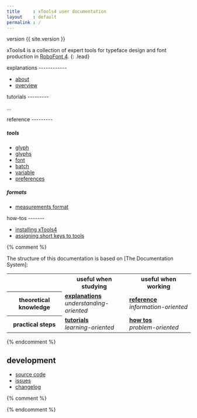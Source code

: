 ```yaml
---
title     : xTools4 user documentation
layout    : default
permalink : /
---
```


<span class='badge bg-secondary rounded-0'>version {{ site.version }}</span>

xTools4 is a collection of expert tools for typeface design and font production in [RoboFont 4].
{: .lead}

[RoboFont 4]: http://robofont.com/

<div class='row'>

<div class='col-12 col-md-6 col-xl-3' markdown='1'>
explanations
------------

- [about](explanations/about)
- [overview](explanations/overview)
</div>

<div class='col-12 col-md-6 col-xl-3' markdown='1'>
tutorials
---------

...
</div>

<div class='col-12 col-md-6 col-xl-3' markdown='1'>
reference
---------

##### tools

- [glyph](reference/tools/glyph)
- [glyphs](reference/tools/glyphs)
- [font](reference/tools/font)
- [batch](reference/tools/batch)
- [variable](reference/tools/variable)
- [preferences](reference/tools/preferences)

##### formats

- [measurements format](reference/measurements-format)
</div>

<div class='col-12 col-md-6 col-xl-3' markdown='1'>
how-tos
-------

- [installing xTools4](how-tos/installing-xtools4)
- [assigning short keys to tools](#)
</div>

</div>


{% comment %}

<div class="alert alert-light my-4 rounded-0" role="alert" markdown=1>
The structure of this documentation is based on [The Documentation System]:

<table class='table'>
  <tr>
    <td width='30%'></td>
    <th width='35%' class='text-body-secondary'>useful when studying</th>
    <th width='35%' class='text-body-secondary'>useful when working</th>
  </tr>
  <tr>
    <th class='text-body-secondary'>theoretical knowledge</th>
    <td>
      <strong><a href='explanations'>explanations</a></strong><br/>
      <em>understanding-oriented</em>
    </td>
    <td>
      <strong><a href='reference'>reference</a></strong><br/>
      <em>information-oriented</em>
    </td>
  </tr>
  <tr>
    <th class='text-body-secondary'>practical steps</th>
    <td>
      <strong><a href='tutorials'>tutorials</a></strong><br/>
      <em>learning-oriented</em>
    </td>
    <td>
      <strong><a href='how-tos'>how tos</a></strong><br/>
      <em>problem-oriented</em>
    </td>
  </tr>
</table>

</div>

[The Documentation System]: http://docs.divio.com/documentation-system/

{% endcomment %}


development
-----------

- [source code](http://github.com/gferreira/xTools4)
- [issues](http://github.com/gferreira/xTools4/issues)
- [changelog](changelog)

{% comment %}
<script>
var imgs = [
  'xTools4_1.png',
  'xTools4_2.png',
  'xTools4_3.png',
  'xTools4_4.png',
  'xTools4_5.png',
];
var imgPath = "{{ 'images/index/' | relative_url }}" + imgs[Math.floor(Math.random() * imgs.length)];
document.write('<img class="img-fluid" src=' + imgPath + '/>')
</script>
{% endcomment %}
